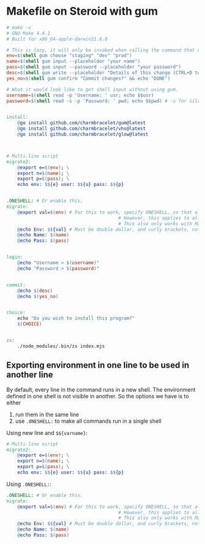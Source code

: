 # Makefile on Steroid with gum


```makefile
# make -v
# GNU Make 4.4.1
# Built for x86_64-apple-darwin21.6.0

# This is lazy, it will only be invoked when calling the command that uses $env.
env=$(shell gum choose "staging" "dev" "prod")
name=$(shell gum input --placeholder "your name")
pass=$(shell gum input --password --placeholder "your password")
desc=$(shell gum write --placeholder "Details of this change (CTRL+D to finish)")
yes_no=$(shell gum confirm "Commit changes?" && echo "DONE")

# What it would look like to get shell input without using gum.
username=$(shell read -p 'Username: ' usr; echo $$usr)
password=$(shell read -s -p 'Password: ' pwd; echo $$pwd) # -s for silent


install:
	@go install github.com/charmbracelet/gum@latest
	@go install github.com/charmbracelet/vhs@latest
	@go install github.com/charmbracelet/glow@latest



# Multi-line script
migrate2:
	@export e=$(env); \
	export n=$(name); \
	export p=$(pass); \
	echo env: $${e} user: $${u} pass: $${p}


.ONESHELL: # Or enable this.
migrate:
	@export val=$(env) # For this to work, specify ONESHELL, so that all lines in a command is run under one shell
										 # However, this applies to all other commands.
										 # This also only works with Makefile 3.8.2 and above.
	@echo Env: $${val} # Must be double dollar, and curly brackets, not round brackets.
	@echo Name: $(name)
	@echo Pass: $(pass)


login:
	@echo "Username > $(username)"
	@echo "Password > $(password)"


commit:
	@echo $(desc)
	@echo $(yes_no)


choice:
	echo "Do you wish to install this program?"
	$(CHOICE)


zx:
	./node_modules/.bin/zx index.mjs
```

## Exporting environment in one line to be used in another line


By default, every line in the command runs in a new shell. The environment defined in one shell is not visible in another. So the options we have is to either

1) run them in the same line
2) use `.ONESHELL:` to make all commands run in a single shell

Using new line and `$${varname}`:
```makefile
# Multi-line script
migrate2:
	@export e=$(env); \
	export n=$(name); \
	export p=$(pass); \
	echo env: $${e} user: $${u} pass: $${p}
```

Using `.ONESHELL:`:
```makefile
.ONESHELL: # Or enable this.
migrate:
	@export val=$(env) # For this to work, specify ONESHELL, so that all lines in a command is run under one shell
										 # However, this applies to all other commands.
										 # This also only works with Makefile 3.8.2 and above.
	@echo Env: $${val} # Must be double dollar, and curly brackets, not round brackets.
	@echo Name: $(name)
	@echo Pass: $(pass)
```
